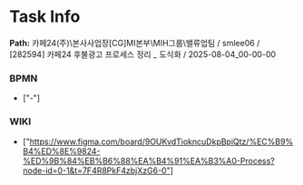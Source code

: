 # Task Info

**Path:** 카페24(주)\본사사업장\[CG]MI본부\MIH그룹\밸류업팀 / smlee06 / [282594] 카페24 후불광고 프로세스 정리 _ 도식화 / 2025-08-04_00-00-00

### BPMN
- ["-"]

### WIKI
- ["https://www.figma.com/board/9OUKvdTiokncuDkpBpiQtz/%EC%B9%B4%ED%8E%9824-%ED%9B%84%EB%B6%88%EA%B4%91%EA%B3%A0-Process?node-id=0-1&t=7F4R8PkF4zbjXzG6-0"]


